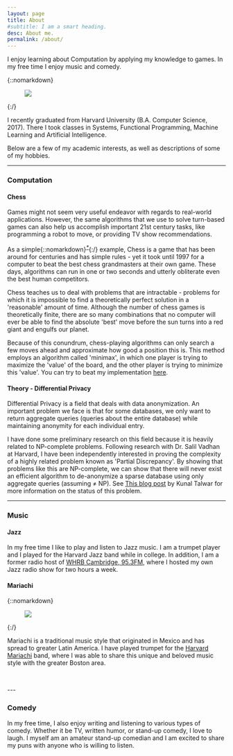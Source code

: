 ```yaml
---
layout: page
title: About
#subtitle: I am a smart heading.
desc: About me.
permalink: /about/
---
```

<div class="pretty-links">

<div class="lead lead-about">
  I enjoy learning about Computation by applying my knowledge to games.
  In my free time I enjoy music and comedy.
</div>

{::nomarkdown}
<figure class="site-profile">
    <img src="{{ site.baseurl }}/assets/img/turingMachine.gif">
</figure>
{:/}

I recently graduated from Harvard University (B.A. Computer Science, 2017). There
I took classes in Systems, Functional Programming, Machine Learning and Artificial Intelligence.

Below are a few of my academic interests, as well as descriptions of some of my hobbies.

---

### Computation

#### Chess

Games might not seem very useful endeavor with regards to real-world applications.
 However, the same algorithms that we use to solve turn-based games can also help us 
 accomplish important 21st century tasks, like programming a robot to move, or
 providing TV show recommendations.

 As a simple{::nomarkdown}<sup><a id="asterisk" href="https://www.reddit.com/r/askscience/comments/mwoaw/is_it_possible_to_program_an_unbeatable_chess/c34h9gk/"><em style="font-size:9pt; text-decoration: none;">*</em></a></sup>{:/} example, Chess is a game that has been around 
 for centuries and has simple rules - yet it took until 1997 for a computer to beat the best chess
 grandmasters at their own game. These days, algorithms can run in one or two seconds
 and utterly obliterate even the best human competitors.

 Chess teaches us to deal with problems that are intractable - problems for which it is impossible to 
 find a theoretically perfect solution in a 'reasonable' amount of time. Although the number of chess 
 games is theoretically finite, there are so many combinations that no computer will ever be able to 
 find the absolute 'best' move before the sun turns into a red giant and engulfs our planet.

 Because of this conundrum, chess-playing algorithms can only search a few moves ahead and approximate
 how good a position this is. This method employs an algorithm called 'minimax', in which one player
 is trying to maximize the 'value' of the board, and the other player is trying to minimize this 'value'. You can try to beat my implementation [here](/chess/).

#### Theory - Differential Privacy

Differential Privacy is a field that deals with data anonymization. An important problem we 
face is that for some databases, we only want to return aggregate queries (queries about the entire database) while maintaining anonymity for each individual entry. 

I have done some preliminary research on this field because it is heavily related to NP-complete
problems. Following research with Dr. Salil Vadhan at Harvard, I have been independently interested in proving the complexity of a highly related problem known as 'Partial Discrepancy'. By showing that
problems like this are NP-complete, we can show that there will never exist an efficient algorithm 
to de-anonymize a sparse database using only aggregate queries (assuming &ne; NP).
See [This blog post](https://windowsontheory.org/2012/09/05/from-discrepancy-to-privacy-and-back/) by Kunal Talwar for more information on the status of this problem.


---

### Music

#### Jazz

In my free time I like to play and listen to Jazz music. I am a trumpet player and I played for
the Harvard Jazz band while in college. In addition, I am a former radio host of [WHRB Cambridge, 95.3FM](http://www.whrb.org/), where I hosted my own Jazz radio show for two hours a week.

#### Mariachi

{::nomarkdown}
<figure class="site-profile">
    <img src="{{ site.baseurl }}/assets/img/mariachi.jpg">
</figure>
{:/}

Mariachi is a traditional music style that originated in Mexico and has spread to greater Latin America.
 I have played trumpet for the [Harvard Mariachi](http://fb.me/MariachiVeritasdeHarvard) band, where I
 was able to share this unique and beloved music style with the greater Boston area.

<p>&nbsp;</p>
---

### Comedy

In my free time, I also enjoy writing and listening to various types of comedy. Whether it be TV, 
 written humor, or stand-up comedy, I love to laugh. I myself am an amateur stand-up comedian and
 I am excited to share my puns with anyone who is willing to listen.



